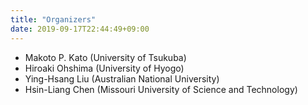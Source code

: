 ```yaml
---
title: "Organizers"
date: 2019-09-17T22:44:49+09:00
---
```


- Makoto P. Kato (University of Tsukuba)
- Hiroaki Ohshima (University of Hyogo)
- Ying-Hsang Liu (Australian National University)
- Hsin-Liang Chen (Missouri University of Science and Technology)
